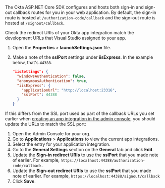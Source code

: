 The Okta ASP.NET Core SDK configures and hosts both sign-in and sign-out callback routes for you in your web application. By default, the sign-in route is hosted at `/authorization-code/callback` and the sign-out route is hosted at `/signout/callback`.

Check the redirect URIs of your Okta app integration match the development URLs that Visual Studio assigned to your app.

1. Open the **Properties** > **launchSettings.json** file.
1. Make a note of the **sslPort** settings under **iisExpress**. In the example below, that's `44388`.

   ```json
   "iisSettings": {
     "windowsAuthentication": false,
     "anonymousAuthentication": true,
     "iisExpress": {
       "applicationUrl": "http://localhost:23316",
       "sslPort": 44388
     }
   }
   ```

If this differs from the SSL port used as part of the callback URLs you set earlier when [creating an app integration in the admin console](#create-an-app-integration-in-the-admin-console), you should update the URLs to match the SSL port:

1. Open the Admin Console for your org.
1. Go to **Applications** > **Applications** to view the current app integrations.
1. Select the entry for your application integration.
1. Go to the **General Settings** section on the **General** tab and click **Edit**.
1. Update the **Sign-in redirect URIs** to use the **sslPort** that you made note of earlier. For example, `https://localhost:44388/authorization-code/callback`.
1. Update the **Sign-out redirect URIs** to use the **sslPort** that you made note of earlier. For example, `https://localhost:44388/signout/callback`
1. Click **Save**.
